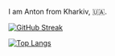 I am Anton from Kharkiv, 🇺🇦. 

[![GitHub Streak](https://github-readme-streak-stats.herokuapp.com/?user=AntonShevchuk)](https://github.com/AntonShevchuk)

[![Top Langs](https://github-readme-stats.vercel.app/api/top-langs/?username=AntonShevchuk&langs_count=8)](https://github.com/AntonShevchuk)
